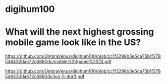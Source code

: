 # digihum100

# What will the next highest grossing mobile game look like in the US?

https://github.com/UmbraVenus/digihum100/blob/cc1f3298b3e5ca75b1f2785d6432dae72c6860dc/mobile%20game%20(1).pdf

https://github.com/UmbraVenus/digihum100/blob/cc1f3298b3e5ca75b1f2785d6432dae72c6860dc/jun-5-draft.pdf
